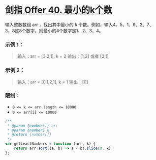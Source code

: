 # [剑指 Offer 40. 最小的k个数](https://leetcode.cn/problems/zui-xiao-de-kge-shu-lcof/)

输入整数数组 arr ，找出其中最小的 k 个数。例如，输入4、5、1、6、2、7、3、8这8个数字，则最小的4个数字是1、2、3、4。

 

### 示例 1：

> 输入：arr = [3,2,1], k = 2
> 输出：[1,2] 或者 [2,1]

### 示例 2：

> 输入：arr = [0,1,2,1], k = 1
> 输出：[0]

### 限制：

- `0 <= k <= arr.length <= 10000`
- `0 <= arr[i] <= 10000`

```js
/**
 * @param {number[]} arr
 * @param {number} k
 * @return {number[]}
 */
var getLeastNumbers = function (arr, k) {
    return arr.sort((a, b) => a - b).slice(0, k);
};
```

